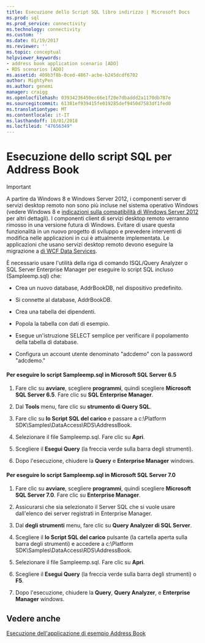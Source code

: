 ```yaml
---
title: Esecuzione dello Script SQL libro indirizzo | Microsoft Docs
ms.prod: sql
ms.prod_service: connectivity
ms.technology: connectivity
ms.custom: ''
ms.date: 01/19/2017
ms.reviewer: ''
ms.topic: conceptual
helpviewer_keywords:
- address book application scenario [ADO]
- RDS scenarios [ADO]
ms.assetid: 409b3f8b-0ced-4867-acbe-b245dcdf6702
author: MightyPen
ms.author: genemi
manager: craigg
ms.openlocfilehash: 03934236450ec66e1f20e7dbaddd2a1170db787e
ms.sourcegitcommit: 61381ef939415fe019285def9450d7583df1fed0
ms.translationtype: MT
ms.contentlocale: it-IT
ms.lasthandoff: 10/01/2018
ms.locfileid: "47656349"
---
```

# <a name="running-the-address-book-sql-script"></a>Esecuzione dello script SQL per Address Book
> [!IMPORTANT]
>  A partire da Windows 8 e Windows Server 2012, i componenti server di servizi desktop remoto non sono più incluse nel sistema operativo Windows (vedere Windows 8 e [indicazioni sulla compatibilità di Windows Server 2012](https://www.microsoft.com/en-us/download/details.aspx?id=27416) per altri dettagli). I componenti client di servizi desktop remoto verranno rimosso in una versione futura di Windows. Evitare di usare questa funzionalità in un nuovo progetto di sviluppo e prevedere interventi di modifica nelle applicazioni in cui è attualmente implementata. Le applicazioni che usano servizi desktop remoto devono eseguire la migrazione a [di WCF Data Services](http://go.microsoft.com/fwlink/?LinkId=199565).  
  
 È necessario usare l'utilità della riga di comando ISQL/Query Analyzer o SQL Server Enterprise Manager per eseguire lo script SQL incluso (Sampleemp.sql) che:  
  
-   Crea un nuovo database, AddrBookDB, nel dispositivo predefinito.  
  
-   Si connette al database, AddrBookDB.  
  
-   Crea una tabella dei dipendenti.  
  
-   Popola la tabella con dati di esempio.  
  
-   Esegue un'istruzione SELECT semplice per verificare il popolamento della tabella di database.  
  
-   Configura un account utente denominato "adcdemo" con la password "adcdemo."  
  
#### <a name="to-run-the-sampleempsql-script-in-microsoft-sql-server-65"></a>Per eseguire lo script Sampleemp.sql in Microsoft SQL Server 6.5  
  
1.  Fare clic su **avviare**, scegliere **programmi**, quindi scegliere **Microsoft SQL Server 6.5**. Fare clic su **SQL Enterprise Manager**.  
  
2.  Dal **Tools** menu, fare clic su **strumento di Query SQL**.  
  
3.  Fare clic su **lo Script SQL del carico** e passare a c:\Platform SDK\Samples\DataAccess\RDS\AddressBook.  
  
4.  Selezionare il file Sampleemp.sql. Fare clic su **Apri**.  
  
5.  Scegliere il **Esegui Query** (la freccia verde sulla barra degli strumenti).  
  
6.  Dopo l'esecuzione, chiudere la **Query** e **Enterprise Manager** windows.  
  
#### <a name="to-run-the-sampleempsql-script-in-microsoft-sql-server-70"></a>Per eseguire lo script Sampleemp.sql in Microsoft SQL Server 7.0  
  
1.  Fare clic su **avviare**, scegliere **programmi**, quindi scegliere **Microsoft SQL Server 7.0**. Fare clic su **Enterprise Manager**.  
  
2.  Assicurarsi che sia selezionato il Server SQL che si vuole usare dall'elenco dei server registrati in Enterprise Manager.  
  
3.  Dal **degli strumenti** menu, fare clic su **Query Analyzer di SQL Server**.  
  
4.  Scegliere il **lo Script SQL del carico** pulsante (la cartella aperta sulla barra degli strumenti) e accedere a c:\Platform SDK\Samples\DataAccess\RDS\AddressBook.  
  
5.  Selezionare il file Sampleemp.sql. Fare clic su **Apri**.  
  
6.  Scegliere il **Esegui Query** (la freccia verde sulla barra degli strumenti) o **F5**.  
  
7.  Dopo l'esecuzione, chiudere la **Query**, **Query Analyzer**, e **Enterprise Manager** windows.  
  
## <a name="see-also"></a>Vedere anche  
 [Esecuzione dell'applicazione di esempio Address Book](../../../ado/guide/remote-data-service/running-the-address-book-sample-application.md)


